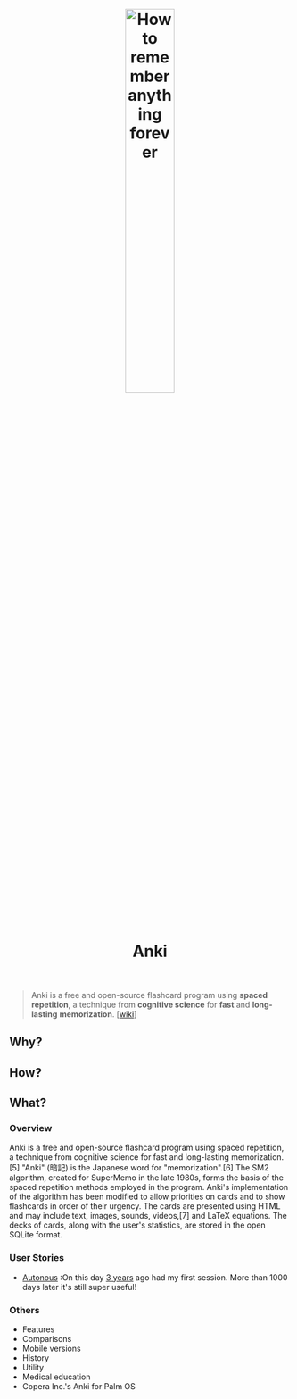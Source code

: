 
<h1 align="center">
<br>
	<a href="https://www.wikiwand.com/en/Anki_(software)">
  <img src="https://i.imgur.com/NrICwZh.png" alt="How to remember anything forever" width=42%">
  </a>
  <br><br>
Anki
  <br><br>
</h1>


> Anki is a free and open-source flashcard program using **spaced repetition**, a technique from **cognitive science** for **fast** and **long-lasting** **memorization**. [[wiki](https://www.wikiwand.com/en/Anki_(software))]

## Why?


## How?


## What?


### Overview

Anki is a free and open-source flashcard program using spaced repetition, a technique from cognitive science for fast and long-lasting memorization.[5] "Anki" (暗記) is the Japanese word for "memorization".[6] The SM2 algorithm, created for SuperMemo in the late 1980s, forms the basis of the spaced repetition methods employed in the program. Anki's implementation of the algorithm has been modified to allow priorities on cards and to show flashcards in order of their urgency. The cards are presented using HTML and may include text, images, sounds, videos,[7] and LaTeX equations. The decks of cards, along with the user's statistics, are stored in the open SQLite format.

### User Stories

* [Autonous](https://www.reddit.com/user/Autonous/) :On this day [3 years](https://www.reddit.com/r/Anki/comments/l6rwwu/on_this_day_3_years_ago_had_my_first_session_more/) ago had my first session. More than 1000 days later it's still super useful!

### Others

* Features
* Comparisons
* Mobile versions
* History
* Utility
* Medical education
* Copera Inc.'s Anki for Palm OS
